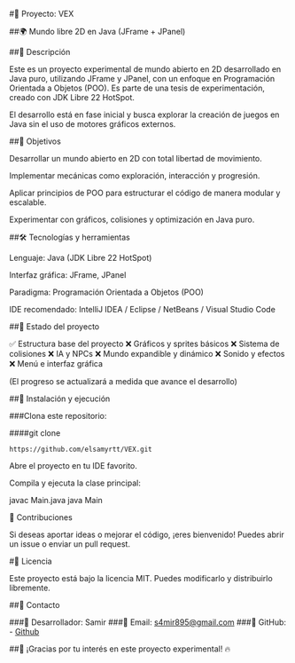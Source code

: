 #📜 Proyecto: VEX

##🌍 Mundo libre 2D en Java (JFrame + JPanel)

##📝 Descripción

Este es un proyecto experimental de mundo abierto en 2D desarrollado en Java puro, utilizando JFrame y JPanel, con un enfoque en Programación Orientada a Objetos (POO). 
Es parte de una tesis de experimentación, creado con JDK Libre 22 HotSpot.

El desarrollo está en fase inicial y busca explorar la creación de juegos en Java sin el uso de motores gráficos externos.

##🎯 Objetivos

Desarrollar un mundo abierto en 2D con total libertad de movimiento.

Implementar mecánicas como exploración, interacción y progresión.

Aplicar principios de POO para estructurar el código de manera modular y escalable.

Experimentar con gráficos, colisiones y optimización en Java puro.

##🛠️ Tecnologías y herramientas

Lenguaje: Java (JDK Libre 22 HotSpot)

Interfaz gráfica: JFrame, JPanel

Paradigma: Programación Orientada a Objetos (POO)

IDE recomendado: IntelliJ IDEA / Eclipse / NetBeans / Visual Studio Code

##🚧 Estado del proyecto

✅ Estructura base del proyecto
❌ Gráficos y sprites básicos
❌ Sistema de colisiones
❌ IA y NPCs
❌ Mundo expandible y dinámico
❌ Sonido y efectos
❌ Menú e interfaz gráfica

(El progreso se actualizará a medida que avance el desarrollo)

##📌 Instalación y ejecución

###Clona este repositorio:

####git clone 
```http
https://github.com/elsamyrtt/VEX.git
```

Abre el proyecto en tu IDE favorito.

Compila y ejecuta la clase principal:

javac Main.java
java Main

🤝 Contribuciones

Si deseas aportar ideas o mejorar el código, ¡eres bienvenido! Puedes abrir un issue o enviar un pull request.

#📜 Licencia

Este proyecto está bajo la licencia MIT. Puedes modificarlo y distribuirlo libremente.

##📧 Contacto

###📌 Desarrollador: Samir
###📌 Email: s4mir895@gmail.com
###📌 GitHub: - [Github](https://github.com/elsamyrtt)

##🚀 ¡Gracias por tu interés en este proyecto experimental! 🔥

